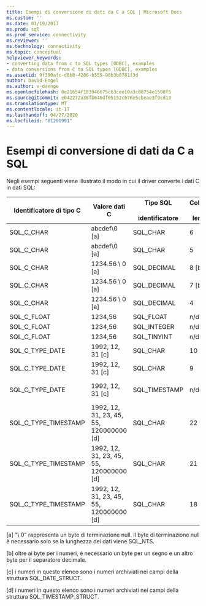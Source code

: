 ```yaml
---
title: Esempi di conversione di dati da C a SQL | Microsoft Docs
ms.custom: ''
ms.date: 01/19/2017
ms.prod: sql
ms.prod_service: connectivity
ms.reviewer: ''
ms.technology: connectivity
ms.topic: conceptual
helpviewer_keywords:
- converting data from c to SQL types [ODBC], examples
- data conversions from C to SQL types [ODBC], examples
ms.assetid: 9f390afc-d8b8-4286-b559-98b3b8781f3d
author: David-Engel
ms.author: v-daenge
ms.openlocfilehash: 0e21654f183946675c63cee10a3c08754e1508f5
ms.sourcegitcommit: e042272a38fb646df05152c676e5cbeae3f9cd13
ms.translationtype: MT
ms.contentlocale: it-IT
ms.lasthandoff: 04/27/2020
ms.locfileid: "81291991"
---
```

# <a name="c-to-sql-data-conversion-examples"></a>Esempi di conversione di dati da C a SQL
Negli esempi seguenti viene illustrato il modo in cui il driver converte i dati C in dati SQL:  
  
|Identificatore di tipo C|Valore dati C|Tipo SQL<br /><br /> identificatore|Colonna<br /><br /> length|SQL data<br /><br /> value|SQLSTATE|  
|-----------------------|------------------|-----------------------------|-----------------------|------------------------|--------------|  
|SQL_C_CHAR|abcdef\0 [a]|SQL_CHAR|6|abcdef|n/d|  
|SQL_C_CHAR|abcdef\0 [a]|SQL_CHAR|5|abcde|22001|  
|SQL_C_CHAR|1234.56 \ 0 [a]|SQL_DECIMAL|8 [b]|1234,56|n/d|  
|SQL_C_CHAR|1234.56 \ 0 [a]|SQL_DECIMAL|7 [b]|1234,5|22001|  
|SQL_C_CHAR|1234.56 \ 0 [a]|SQL_DECIMAL|4|----|22003|  
|SQL_C_FLOAT|1234,56|SQL_FLOAT|n/d|1234,56|n/d|  
|SQL_C_FLOAT|1234,56|SQL_INTEGER|n/d|1234|22001|  
|SQL_C_FLOAT|1234,56|SQL_TINYINT|n/d|----|22003|  
|SQL_C_TYPE_DATE|1992, 12, 31 [c]|SQL_CHAR|10|1992-12-31|n/d|  
|SQL_C_TYPE_DATE|1992, 12, 31 [c]|SQL_CHAR|9|----|22003|  
|SQL_C_TYPE_DATE|1992, 12, 31 [c]|SQL_TIMESTAMP|n/d|1992-12-31 00:00:00.0|n/d|  
|SQL_C_TYPE_TIMESTAMP|1992, 12, 31, 23, 45, 55, 120000000 [d]|SQL_CHAR|22|1992-12-31 23:45:55.12|n/d|  
|SQL_C_TYPE_TIMESTAMP|1992, 12, 31, 23, 45, 55, 120000000 [d]|SQL_CHAR|21|1992-12-31 23:45:55.1|22001|  
|SQL_C_TYPE_TIMESTAMP|1992, 12, 31, 23, 45, 55, 120000000 [d]|SQL_CHAR|18|----|22003|  
  
 [a] "\ 0" rappresenta un byte di terminazione null. Il byte di terminazione null è necessario solo se la lunghezza dei dati viene SQL_NTS.  
  
 [b] oltre ai byte per i numeri, è necessario un byte per un segno e un altro byte per il separatore decimale.  
  
 [c] i numeri in questo elenco sono i numeri archiviati nei campi della struttura SQL_DATE_STRUCT.  
  
 [d] i numeri in questo elenco sono i numeri archiviati nei campi della struttura SQL_TIMESTAMP_STRUCT.
